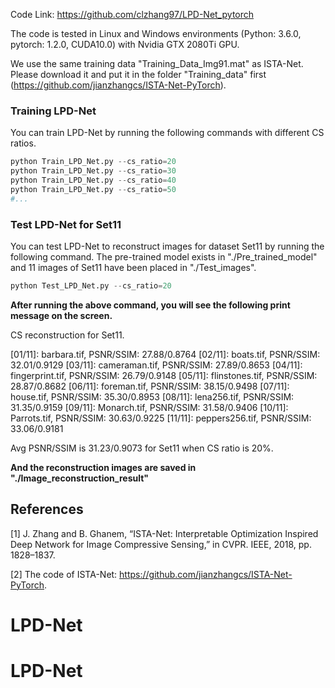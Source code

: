 Code Link: https://github.com/clzhang97/LPD-Net_pytorch

The code is tested in Linux and Windows environments (Python: 3.6.0, pytorch: 1.2.0, CUDA10.0) with Nvidia GTX 2080Ti GPU. 

We use the same training data "Training_Data_Img91.mat" as ISTA-Net. Please download it and put it in the folder "Training_data" first (https://github.com/jianzhangcs/ISTA-Net-PyTorch).

### Training LPD-Net 

You can train LPD-Net by running the following commands with different CS ratios.

```python
python Train_LPD_Net.py --cs_ratio=20
python Train_LPD_Net.py --cs_ratio=30
python Train_LPD_Net.py --cs_ratio=40
python Train_LPD_Net.py --cs_ratio=50
#...
```

### Test LPD-Net for Set11

You can test LPD-Net to reconstruct images for dataset Set11 by running the following command. The pre-trained model exists in "./Pre_trained_model" and 11 images of Set11 have been placed in "./Test_images".

```python
python Test_LPD_Net.py --cs_ratio=20
```

**After running the above command, you will see the following print message on the screen.**

CS reconstruction for Set11.

\[01/11]: barbara.tif, PSNR/SSIM:  27.88/0.8764
\[02/11]: boats.tif, PSNR/SSIM:  32.01/0.9129
\[03/11]: cameraman.tif, PSNR/SSIM:  27.89/0.8653
\[04/11]: fingerprint.tif, PSNR/SSIM:  26.79/0.9148
\[05/11]: flinstones.tif, PSNR/SSIM:  28.87/0.8682
\[06/11]: foreman.tif, PSNR/SSIM:  38.15/0.9498
\[07/11]: house.tif, PSNR/SSIM:  35.30/0.8953
\[08/11]: lena256.tif, PSNR/SSIM:  31.35/0.9159
\[09/11]: Monarch.tif, PSNR/SSIM:  31.58/0.9406
\[10/11]: Parrots.tif, PSNR/SSIM:  30.63/0.9225
\[11/11]: peppers256.tif, PSNR/SSIM:  33.06/0.9181

Avg PSNR/SSIM is 31.23/0.9073 for Set11 when CS ratio is 20%.

**And the reconstruction images are saved in "./Image_reconstruction_result"**

## References

[1] J. Zhang and B. Ghanem, “ISTA-Net: Interpretable Optimization Inspired Deep Network for Image Compressive Sensing,” in CVPR. IEEE, 2018, pp. 1828–1837.

[2] The code of ISTA-Net: https://github.com/jianzhangcs/ISTA-Net-PyTorch. 





# LPD-Net
# LPD-Net
